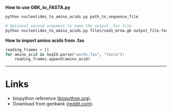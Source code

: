 **How to use GBK_to_FASTA.py**
```bash
python nucleotides_to_amino_acids.py path_to_sequence_file

# Optional second argument to name the output .fas file
python nucleotides_to_amino_acids.py files/sod1_mrna.gb output_file.fas
```

**How to import amino acids from .fas**
```python
reading_frames = []
for amino_acid in SeqIO.parse("works.fas", "fasta"):
    reading_frames.append(amino_acid)
```

---

# Links
* biopython reference ([biopython.org](http://biopython.org/DIST/docs/tutorial/Tutorial.html)).
* Download from genbank ([reddit.com](https://www.reddit.com/r/bioinformatics/comments/5h4qnc/what_is_the_best_way_to_download_genbank_data/)).





